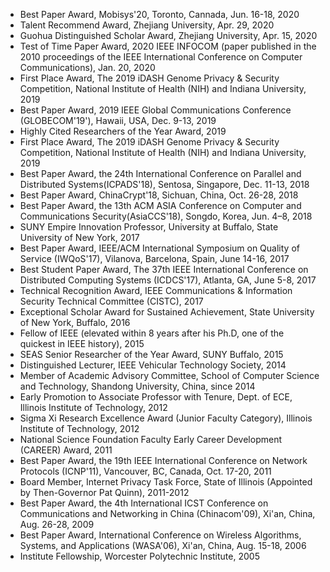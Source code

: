 * Best Paper Award, Mobisys'20, Toronto, Cannada, Jun. 16-18, 2020
* Talent Recommend Award, Zhejiang University, Apr. 29, 2020
* Guohua Distinguished Scholar Award, Zhejiang University, Apr. 15, 2020
* Test of Time Paper Award, 2020 IEEE INFOCOM (paper published in the 2010 proceedings of the IEEE International Conference on Computer Communications), Jan. 20, 2020
* First Place Award, The 2019 iDASH Genome Privacy & Security Competition, National Institute of Health (NIH) and Indiana University, 2019
* Best Paper Award, 2019 IEEE Global Communications Conference (GLOBECOM'19'), Hawaii, USA, Dec. 9-13, 2019
* Highly Cited Researchers of the Year Award, 2019
* First Place Award, The 2019 iDASH Genome Privacy & Security Competition, National Institute of Health (NIH) and Indiana University, 2019
* Best Paper Award, the 24th International Conference on Parallel and Distributed Systems(ICPADS'18), Sentosa, Singapore, Dec. 11-13, 2018
* Best Paper Award, ChinaCrypt'18, Sichuan, China, Oct. 26-28, 2018
* Best Paper Award, the 13th ACM ASIA Conference on Computer and Communications Security(AsiaCCS'18), Songdo, Korea, Jun. 4–8, 2018
* SUNY Empire Innovation Professor, University at Buffalo, State University of New York, 2017
* Best Paper Award, IEEE/ACM International Symposium on Quality of Service (IWQoS'17), Vilanova, Barcelona, Spain, June 14-16, 2017
* Best Student Paper Award, The 37th IEEE International Conference on Distributed Computing Systems (ICDCS'17), Atlanta, GA, June 5-8, 2017
* Technical Recognition Award, IEEE Communications & Information Security Technical Committee (CISTC), 2017
* Exceptional Scholar Award for Sustained Achievement, State University of New York, Buffalo, 2016
* Fellow of IEEE (elevated within 8 years after his Ph.D, one of the quickest in IEEE history), 2015
* SEAS Senior Researcher of the Year Award, SUNY Buffalo, 2015
* Distinguished Lecturer, IEEE Vehicular Technology Society, 2014
* Member of Academic Advisory Committee, School of Computer Science and Technology, Shandong University, China, since 2014
* Early Promotion to Associate Professor with Tenure, Dept. of ECE, Illinois Institute of Technology, 2012 
* Sigma Xi Research Excellence Award (Junior Faculty Category), Illinois Institute of Technology, 2012 
* National Science Foundation Faculty Early Career Development (CAREER) Award, 2011 
* Best Paper Award, the 19th IEEE International Conference on Network Protocols (ICNP'11), Vancouver, BC, Canada, Oct. 17-20, 2011 
* Board Member, Internet Privacy Task Force, State of Illinois (Appointed by Then-Governor Pat Quinn), 2011-2012 
* Best Paper Award, the 4th International ICST Conference on Communications and Networking in China (Chinacom'09), Xi'an, China, Aug. 26-28, 2009 
* Best Paper Award, International Conference on Wireless Algorithms, Systems, and Applications (WASA'06), Xi'an, China, Aug. 15-18, 2006
* Institute Fellowship, Worcester Polytechnic Institute, 2005

<!-- This is for honors -->
